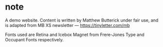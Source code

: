 # note
A demo website. Content is written by Matthew Butterick under fair use, and is adapted from MB XS newsletter — https://tinyletter.com/mb

Fonts used are Retina and Icebox Magnet from Frere-Jones Type and Occupant Fonts respectively. 
